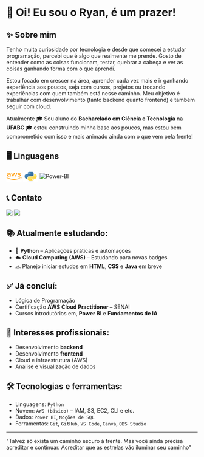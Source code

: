 # 👋 Oi! Eu sou o Ryan, é um prazer!

## ✨ Sobre mim

Tenho muita curiosidade por tecnologia e desde que comecei a estudar programação, percebi que é algo que realmente me prende. Gosto de entender como as coisas funcionam, testar, quebrar a cabeça e ver as coisas ganhando forma com o que aprendi.

Estou focado em crescer na área, aprender cada vez mais e ir ganhando experiência aos poucos, seja com cursos, projetos ou trocando experiências com quem também está nesse caminho. Meu objetivo é trabalhar com desenvolvimento (tanto backend quanto frontend) e também seguir com cloud.

Atualmente 🎓 Sou aluno do **Bacharelado em Ciência e Tecnologia** na **UFABC** 🎓 estou construindo minha base aos poucos, mas estou bem comprometido com isso e mais animado ainda com o que vem pela frente!

## 🖥 Linguagens
<div style="display: inline_block">
   <img align="center" alt="Rafa-Python" height="30" width="40" src="https://raw.githubusercontent.com/devicons/devicon/master/icons/amazonwebservices/amazonwebservices-plain-wordmark.svg" />
  <img align="center" alt="Rafa-Python" height="30" width="40" src="https://raw.githubusercontent.com/devicons/devicon/master/icons/python/python-original.svg">
    <img align="center" alt="Power-BI" height="30" width="40" src="https://upload.wikimedia.org/wikipedia/commons/c/cf/New_Power_BI_Logo.svg" />
</div>

## 📞 Contato
<div>
  <a href="mailto:ryancarlosnascimento243@gmail.com">
    <img src="https://img.shields.io/badge/Gmail-333333?style=for-the-badge&logo=gmail&logoColor=white" target="_blank">
  </a>
  <a href="https://www.linkedin.com/in/ryan-carlos-385895354 " target="_blank">
    <img src="https://img.shields.io/badge/-LinkedIn-322B7D?style=for-the-badge&logo=linkedin&logoColor=white" target="_blank">
  </a>

## 📚 Atualmente estudando:

- 🐍 **Python** – Aplicações práticas e automações
- ☁️ **Cloud Computing (AWS)** – Estudando para novas badges
- 🔜 Planejo iniciar estudos em **HTML**, **CSS** e **Java** em breve

## ✅ Já concluí:

- Lógica de Programação  
- Certificação **AWS Cloud Practitioner** – SENAI  
- Cursos introdutórios em, **Power BI** e **Fundamentos de IA**

## 💼 Interesses profissionais:

- Desenvolvimento **backend**  
- Desenvolvimento **frontend** 
- Cloud e infraestrutura (AWS)  
- Análise e visualização de dados

## 🛠 Tecnologias e ferramentas:

- Linguagens: `Python`
- Nuvem: `AWS (básico)` – IAM, S3, EC2, CLI e etc.
- Dados: `Power BI`, `Noções de SQL`
- Ferramentas: `Git`, `GitHub`, `VS Code`, `Canva`, `OBS Studio`

---

"Talvez só exista um caminho escuro à frente. Mas você ainda precisa acreditar e continuar. Acreditar que as estrelas vão iluminar seu caminho"
